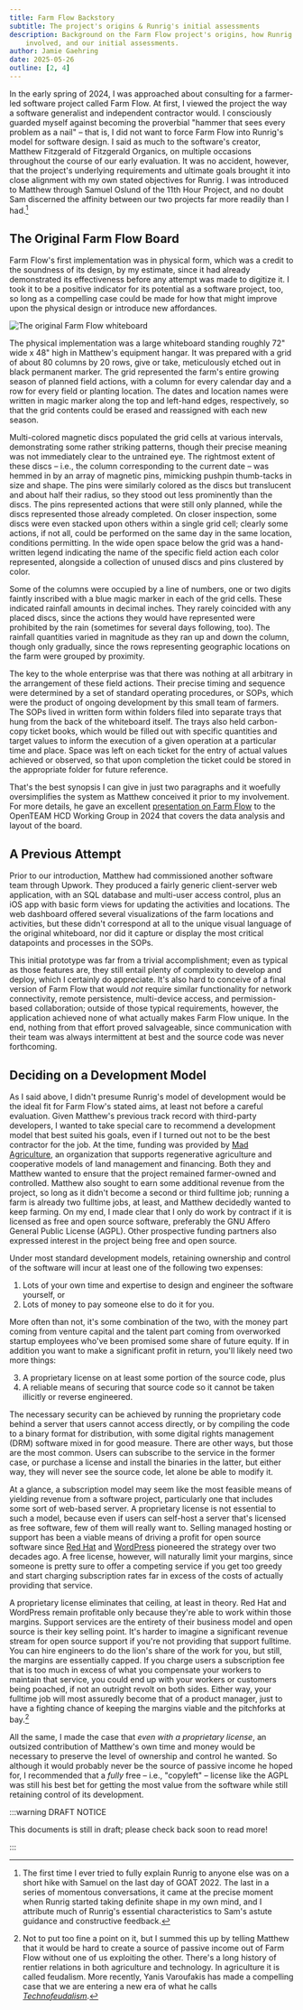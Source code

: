 ```yaml
---
title: Farm Flow Backstory
subtitle: The project's origins & Runrig's initial assessments
description: Background on the Farm Flow project's origins, how Runrig became
    involved, and our initial assessments.
author: Jamie Gaehring
date: 2025-05-26
outline: [2, 4]
---
```


In the early spring of 2024, I was approached about consulting for a farmer-led
software project called Farm Flow. At first, I viewed the project the way a
software generalist and independent contractor would. I consciously guarded
myself against becoming the proverbial "hammer that sees every problem as a
nail" – that is, I did not want to force Farm Flow into Runrig's model for
software design. I said as much to the software's creator, Matthew Fitzgerald of
Fitzgerald Organics, on multiple occasions throughout the course of our early
evaluation. It was no accident, however, that the project's underlying
requirements and ultimate goals brought it into close alignment with my own
stated objectives for Runrig. I was introduced to Matthew through Samuel Oslund
of the 11th Hour Project, and no doubt Sam discerned the affinity between our
two projects far more readily than I had.[^sam]

[^sam]: The first time I ever tried to fully explain Runrig to anyone else was
on a short hike with Samuel on the last day of GOAT 2022. The last in a series
of momentous conversations, it came at the precise moment when Runrig started
taking definite shape in my own mind, and I attribute much of Runrig's essential
characteristics to Sam's astute guidance and constructive feedback.

## The Original Farm Flow Board
Farm Flow's first implementation was in physical form, which was a credit to the
soundness of its design, by my estimate, since it had already demonstrated its
effectiveness before any attempt was made to digitize it. I took it to be a
positive indicator for its potential as a software project, too, so long as a
compelling case could be made for how that might improve upon the physical
design or introduce new affordances.

![](/whiteboard_2024-06-09-a.jpg "The original Farm Flow whiteboard")

The physical implementation was a large whiteboard standing roughly 72" wide x
48" high in Matthew's equipment hangar. It was prepared with a grid of about 80
columns by 20 rows, give or take, meticulously etched out in black permanent
marker. The grid represented the farm's entire growing season of planned field
actions, with a column for every calendar day and a row for every field or
planting location. The dates and location names were written in magic marker
along the top and left-hand edges, respectively, so that the grid contents could
be erased and reassigned with each new season.

Multi-colored magnetic discs populated the grid cells at various intervals,
demonstrating some rather striking patterns, though their precise meaning was
not immediately clear to the untrained eye. The rightmost extent of these discs
– i.e., the column corresponding to the current date – was hemmed in by an array
of magnetic pins, mimicking pushpin thumb-tacks in size and shape. The pins were
similarly colored as the discs but translucent and about half their radius, so
they stood out less prominently than the discs. The pins represented actions
that were still only planned, while the discs represented those already
completed. On closer inspection, some discs were even stacked upon others within
a single grid cell; clearly some actions, if not all, could be performed on the
same day in the same location, conditions permitting. In the wide open space
below the grid was a hand-written legend indicating the name of the specific
field action each color represented, alongside a collection of unused discs and
pins clustered by color.

Some of the columns were occupied by a line of numbers, one or two digits
faintly inscribed with a blue magic marker in each of the grid cells. These
indicated rainfall amounts in decimal inches. They rarely coincided with any
placed discs, since the actions they would have represented were prohibited by
the rain (sometimes for several days following, too). The rainfall quantities
varied in magnitude as they ran up and down the column, though only gradually,
since the rows representing geographic locations on the farm were grouped by
proximity.

The key to the whole enterprise was that there was nothing at all arbitrary in
the arrangement of these field actions. Their precise timing and sequence were
determined by a set of standard operating procedures, or SOPs, which were the
product of ongoing development by this small team of farmers. The SOPs lived in
written form within folders filed into separate trays that hung from the back of
the whiteboard itself. The trays also held carbon-copy ticket books, which would
be filled out with specific quantities and target values to inform the execution
of a given operation at a particular time and place. Space was left on each
ticket for the entry of actual values achieved or observed, so that upon
completion the ticket could be stored in the appropriate folder for future
reference.

That's the best synopsis I can give in just two paragraphs and it woefully
oversimplifies the system as Matthew conceived it prior to my involvement. For
more details, he gave an excellent [presentation on Farm Flow] to the OpenTEAM
HCD Working Group in 2024 that covers the data analysis and layout of the board.

[presentation on Farm Flow]: https://share.mayfirst.org/s/Bj5FknFttsib2LD

## A Previous Attempt
Prior to our introduction, Matthew had commissioned another software team
through Upwork. They produced a fairly generic client-server web application,
with an SQL database and multi-user access control, plus an iOS app with basic
form views for updating the activities and locations. The web dashboard offered
several visualizations of the farm locations and activities, but these didn't
correspond at all to the unique visual language of the original whiteboard, nor
did it capture or display the most critical datapoints and processes in the
SOPs.

This initial prototype was far from a trivial accomplishment; even as typical as
those features are, they still entail plenty of complexity to develop and
deploy, which I certainly do appreciate. It's also hard to conceive of a final
version of Farm Flow that would _not_ require similar functionality for network
connectivity, remote persistence, multi-device access, and permission-based
collaboration; outside of those typical requirements, however, the application
achieved none of what actually makes Farm Flow unique. In the end, nothing from
that effort proved salvageable, since communication with their team was always
intermittent at best and the source code was never forthcoming. 

## Deciding on a Development Model
As I said above, I didn't presume Runrig's model of development would be the
ideal fit for Farm Flow's stated aims, at least not before a careful evaluation.
Given Matthew's previous track record with third-party developers, I wanted to
take special care to recommend a development model that best suited his goals,
even if I turned out not to be the best contractor for the job. At the time,
funding was provided by [Mad Agriculture], an organization that supports
regenerative agriculture and cooperative models of land management and
financing. Both they and Matthew wanted to ensure that the project remained
farmer-owned and controlled. Matthew also sought to earn some additional revenue
from the project, so long as it didn't become a second or third fulltime job;
running a farm is already two fulltime jobs, at least, and Matthew decidedly
wanted to keep farming. On my end, I made clear that I only do work by contract
if it is licensed as free and open source software, preferably the GNU Affero
General Public License (AGPL). Other prospective funding partners also expressed
interest in the project being free and open source.

Under most standard development models, retaining ownership and control of the
software will incur at least one of the following two expenses:

1. Lots of your own time and expertise to design and engineer the software
   yourself, or
2. Lots of money to pay someone else to do it for you.

More often than not, it's some combination of the two, with the money part
coming from venture capital and the talent part coming from overworked startup
employees who've been promised some share of future equity. If in addition you
want to make a significant profit in return, you'll likely need two more things:

3. A proprietary license on at least some portion of the source code, plus
4. A reliable means of securing that source code so it cannot be taken illicitly
   or reverse engineered.

The necessary security can be achieved by running the proprietary code behind a
server that users cannot access directly, or by compiling the code to a binary
format for distribution, with some digital rights management (DRM) software
mixed in for good measure. There are other ways, but those are the most common.
Users can subscribe to the service in the former case, or purchase a license and
install the binaries in the latter, but either way, they will never see the
source code, let alone be able to modify it.

At a glance, a subscription model may seem like the most feasible means of
yielding revenue from a software project, particularly one that includes some
sort of web-based server. A proprietary license is not essential to such a
model, because even if users can self-host a server that's licensed as free
software, few of them will really want to. Selling managed hosting or support
has been a viable means of driving a profit for open source software since [Red
Hat] and [WordPress] pioneered the strategy over two decades ago. A free
license, however, will naturally limit your margins, since someone is pretty
sure to offer a competing service if you get too greedy and start charging
subscription rates far in excess of the costs of actually providing that
service.

A proprietary license eliminates that ceiling, at least in theory. Red Hat and
WordPress remain profitable only because they're able to work within those
margins. Support services are the entirety of their business model and open
source is their key selling point. It's harder to imagine a significant revenue
stream for open source support if you're not providing that support fulltime.
You can hire engineers to do the lion's share of the work for you, but still,
the margins are essentially capped. If you charge users a subscription fee that
is too much in excess of what you compensate your workers to maintain that
service, you could end up with your workers or customers being poached, if not
an outright revolt on both sides. Either way, your fulltime job will most
assuredly become that of a product manager, just to have a fighting chance of
keeping the margins viable and the pitchforks at bay.[^fief]

[^fief]: Not to put too fine a point on it, but I summed this up by telling
Matthew that it would be hard to create a source of passive income out of Farm
Flow without one of us exploiting the other. There's a long history of rentier
relations in both agriculture and technology. In agriculture it is called
feudalism. More recently, Yanis Varoufakis has made a compelling case that we
are entering a new era of what he calls [_Technofeudalism_].

All the same, I made the case that _even with a proprietary license_, an
outsized contribution of Matthew's own time and money would be necessary to
preserve the level of ownership and control he wanted. So although it would
probably never be the source of passive income he hoped for, I recommended that
a _fully_ free – i.e., "copyleft" – license like the AGPL was still his best bet
for getting the most value from the software while still retaining control of
its development.

[Mad Agriculture]: https://madagriculture.org/
[Red Hat]:
    https://www.redhat.com/en/resources/red-hat-enterprise-linux-subscription-guide
[WordPress]: https://wordpress.com/support/com-vs-org/
[_Technofeudalism_]:
    https://www.yanisvaroufakis.eu/2024/02/04/technofeudalism-a-video-essay-summarising-the-book/

:::warning DRAFT NOTICE

This documents is still in draft; please check back soon to read more!

:::
